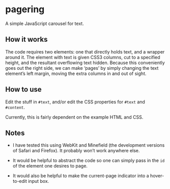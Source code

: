 # pagering

A simple JavaScript carousel for text.

## How it works

The code requires two elements: one that directly holds text, and a wrapper
around it. The element with text is given <abbr class='smallcaps'>CSS</abbr>3
columns, cut to a specified height, and the resultant overflowing text hidden.
Because this conveniently goes out the right side, we can make ‘pages’ by
simply changing the text element’s left margin, moving the extra columns in and
out of sight.

## How to use

Edit the stuff in `#text`, and/or edit the <abbr class='smallcaps'>CSS</abbr>
properties for `#text` and `#content`.

Currently, this is fairly dependent on the example
<abbr class='smallcaps'>HTML</abbr> and <abbr class='smallcaps'>CSS</abbr>.

## Notes

* I have tested this using WebKit and Minefield (the development versions of
Safari and Firefox). It probably won’t work anywhere else.

* It would be helpful to abstract the code so one can simply pass in the `id`
of the element one desires to page.

* It would also be helpful to make the current-page indicator into a
hover-to-edit input box.
